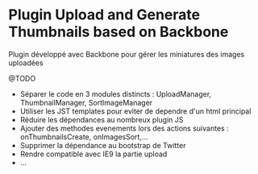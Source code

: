 Plugin Upload and Generate Thumbnails based on Backbone
==============================

Plugin développé avec Backbone pour gérer les miniatures des images uploadées

@TODO
- Séparer le code en 3 modules distincts : UploadManager, ThumbnailManager, SortImageManager
- Utiliser les JST templates pour eviter de dependre d'un html principal
- Réduire les dépendances au nombreux plugin JS
- Ajouter des methodes evenements lors des actions suivantes : onThumbnailsCreate, onImagesSort,...
- Supprimer la dépendance au bootstrap de Twitter
- Rendre compatible avec IE9 la partie upload
- ... 
